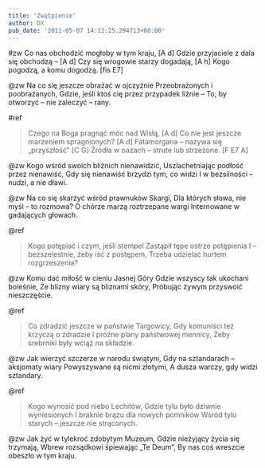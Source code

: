 ```yaml
---
title: 'Zwątpienie'
author: DX
pub_date: '2011-05-07 14:12:25.294713+00:00'
---
```


#zw
Co nas obchodzić mogłoby w tym kraju, [A d]
Gdzie przyjaciele z dala się obchodzą – [A d]
Czy się wrogowie starzy dogadają, [A h]
Kogo pogodzą, a komu dogodzą. [fis E7]

@zw
Na co się jeszcze obrażać w ojczyźnie
Przeobrażonych i poobrażanych,
Gdzie, jeśli ktoś cię przez przypadek liźnie –
To, by otworzyć – nie zaleczyć – rany.

#ref
>Czego na Boga pragnąć móc nad Wisłą, [A d]
>Co nie jest jeszcze marzeniem spragnionych? [A d]
>Fatamorgana – nazywa się „przyszłość” [C G]
>Źródła w oazach – strute lub strzeżone. [F E7 A]

@zw
Kogo wśród swoich bliźnich nienawidzić,
Uszlachetniając podłość przez nienawiść,
Gdy się nienawiść brzydzi tym, co widzi
I w bezsilności – nudzi, a nie dławi.

@zw
Na co się skarżyć wśród prawnuków Skargi,
Dla których słowa, nie myśl – to rozmowa?
O chórze marzą roztrzepane wargi
Internowane w gadających głowach.

@ref
>Kogo potępiać i czym, jeśli stempel
>Zastąpił tępe ostrze potępienia
>I – bezszelestnie, żeby iść z postępem,
>Trzeba udzielać hurtem rozgrzeszenia?

@zw
Komu dać miłość w cieniu Jasnej Góry
Gdzie wszyscy tak ukochani boleśnie,
Że blizny wiary są bliznami skóry,
Próbując żywym przyswoić nieszczęście.

@ref
>Co zdradzić jeszcze w państwie Targowicy,
>Gdy komuniści też krzyczą o zdradzie
>I próżne plany państwowej mennicy,
>Żeby srebrniki były wciąż na składzie.

@zw
Jak wierzyć szczerze w narodu świątyni,
Gdy na sztandarach – aksjomaty wiary
Powyszywane są nićmi złotymi,
A dusza warczy, gdy widzi sztandary.

@ref
>Kogo wynosić pod niebo Lechitów,
>Gdzie tylu było dziwnie wyniesionych
>I braknie brązu dla nowych pomników
>Wśród tylu starych – jeszcze nie strąconych.

@zw
Jak żyć w tylekroć zdobytym Muzeum,
Gdzie nieżyjący życia się trzymają,
Wbrew rozsądkowi śpiewając „Te Deum”,
By nas coś wreszcie obeszło w tym kraju.